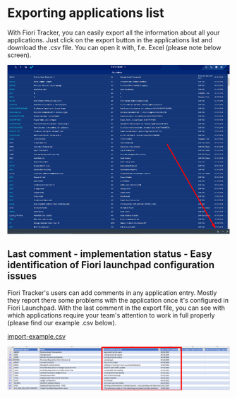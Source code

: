 # Exporting applications list

With Fiori Tracker, you can easily export all the information about all your applications. Just click on the export button in the applications list and download the .csv file. You can open it with, f.e. Excel (please note below screen).

![](../res/export_button_app.png)

## Last comment - implementation status - Easy identification of Fiori launchpad configuration issues

Fiori Tracker's users can add comments in any application entry. Mostly they report there some problems with the application once it's configured in Fiori Launchpad. With the last comment in the export file, you can see with which applications require your team's attention to work in full properly (please find our example .csv below).


 [import-example.csv](./tipsandtricks/Last_comment.csv ':ignore')

![](../res/last_comment_excel.png)